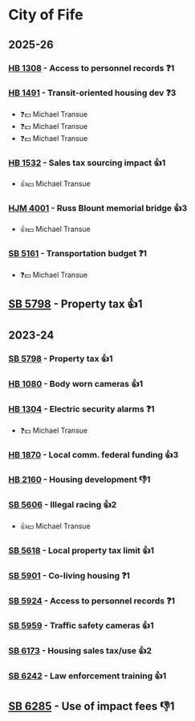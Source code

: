 # City of Fife
## 2025-26

### [HB 1308](/bill/2025-26/hb/1308/) - Access to personnel records   ❓1

### [HB 1491](/bill/2025-26/hb/1491/) - Transit-oriented housing dev   ❓3
* ❓💵 Michael Transue
* ❓💵 Michael Transue
* ❓💵 Michael Transue

### [HB 1532](/bill/2025-26/hb/1532/) - Sales tax sourcing impact 👍1  
* 👍💵 Michael Transue

### [HJM 4001](/bill/2025-26/hjm/4001/) - Russ Blount memorial bridge 👍3  
* 👍💵 Michael Transue

### [SB 5161](/bill/2025-26/sb/5161/) - Transportation budget   ❓1
* ❓💵 Michael Transue

## [SB 5798](/bill/2025-26/sb/5798/) - Property tax 👍1  

## 2023-24

### [SB 5798](/bill/2023-24/sb/5798/) - Property tax 👍1  

### [HB 1080](/bill/2023-24/hb/1080/) - Body worn cameras 👍1  

### [HB 1304](/bill/2023-24/hb/1304/) - Electric security alarms   ❓1
* ❓💵 Michael Transue

### [HB 1870](/bill/2023-24/hb/1870/) - Local comm. federal funding 👍3  

### [HB 2160](/bill/2023-24/hb/2160/) - Housing development  👎1 

### [SB 5606](/bill/2023-24/sb/5606/) - Illegal racing 👍2  
* 👍💵 Michael Transue

### [SB 5618](/bill/2023-24/sb/5618/) - Local property tax limit 👍1  

### [SB 5901](/bill/2023-24/sb/5901/) - Co-living housing   ❓1

### [SB 5924](/bill/2023-24/sb/5924/) - Access to personnel records   ❓1

### [SB 5959](/bill/2023-24/sb/5959/) - Traffic safety cameras 👍1  

### [SB 6173](/bill/2023-24/sb/6173/) - Housing sales tax/use 👍2  

### [SB 6242](/bill/2023-24/sb/6242/) - Law enforcement training 👍1  

## [SB 6285](/bill/2023-24/sb/6285/) - Use of impact fees  👎1 
